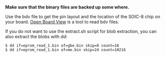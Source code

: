 **Make sure that the binary files are backed up some where.**

Use the bdv file to get the pin layout and the location of the SOIC-8 chip on your board.
[Open Board View](https://github.com/OpenBoardView/OpenBoardView/releases) is a tool to read bdv files.

If you do not want to use the extract.sh script for blob extraction, you can also extract the blobs with _dd_:
```
$ dd if=eprom_read_1.bin of=gbe.bin skip=8 count=16
$ dd if=eprom_read_1.bin of=me.bin skip=24 count=10216
```
